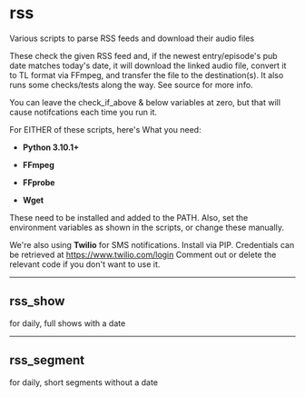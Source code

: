 # rss

Various scripts to parse RSS feeds and download their audio files

These check the given RSS feed and, if the newest entry/episode's pub date matches today's date,
it will download the linked audio file, convert it to TL format via FFmpeg, and transfer the file
to the destination(s). It also runs some checks/tests along the way. See source for more info.

You can leave the check_if_above & below variables at zero, but that will cause notifcations each time you run it.

For EITHER of these scripts, here's What you need:

- **Python 3.10.1+**

- **FFmpeg**

- **FFprobe**

- **Wget**

These need to be installed and added to the PATH.
Also, set the environment variables as shown in the scripts, or change these manually.

We're also using **Twilio** for SMS notifications. Install via PIP.
Credentials can be retrieved at https://www.twilio.com/login
Comment out or delete the relevant code if you don't want to use it.

-----
## rss_show 

for daily, full shows with a date

-----
## rss_segment 

for daily, short segments without a date
 
